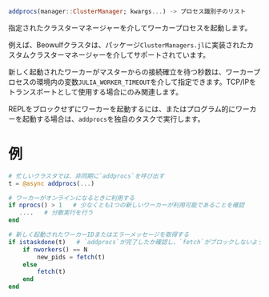 ```julia
addprocs(manager::ClusterManager; kwargs...) -> プロセス識別子のリスト
```

指定されたクラスターマネージャーを介してワーカープロセスを起動します。

例えば、Beowulfクラスタは、パッケージ`ClusterManagers.jl`に実装されたカスタムクラスターマネージャーを介してサポートされています。

新しく起動されたワーカーがマスターからの接続確立を待つ秒数は、ワーカープロセスの環境内の変数`JULIA_WORKER_TIMEOUT`を介して指定できます。TCP/IPをトランスポートとして使用する場合にのみ関連します。

REPLをブロックせずにワーカーを起動するには、またはプログラム的にワーカーを起動する場合は、`addprocs`を独自のタスクで実行します。

# 例

```julia
# 忙しいクラスタでは、非同期に`addprocs`を呼び出す
t = @async addprocs(...)
```

```julia
# ワーカーがオンラインになるときに利用する
if nprocs() > 1   # 少なくとも1つの新しいワーカーが利用可能であることを確認
   ....   # 分散実行を行う
end
```

```julia
# 新しく起動されたワーカーIDまたはエラーメッセージを取得する
if istaskdone(t)   # `addprocs`が完了したか確認し、`fetch`がブロックしないようにする
    if nworkers() == N
        new_pids = fetch(t)
    else
        fetch(t)
    end
end
```
